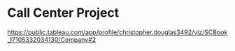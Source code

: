 # Call Center Project
https://public.tableau.com/app/profile/christopher.douglas3492/viz/SCBook_17105332034130/Company#2
